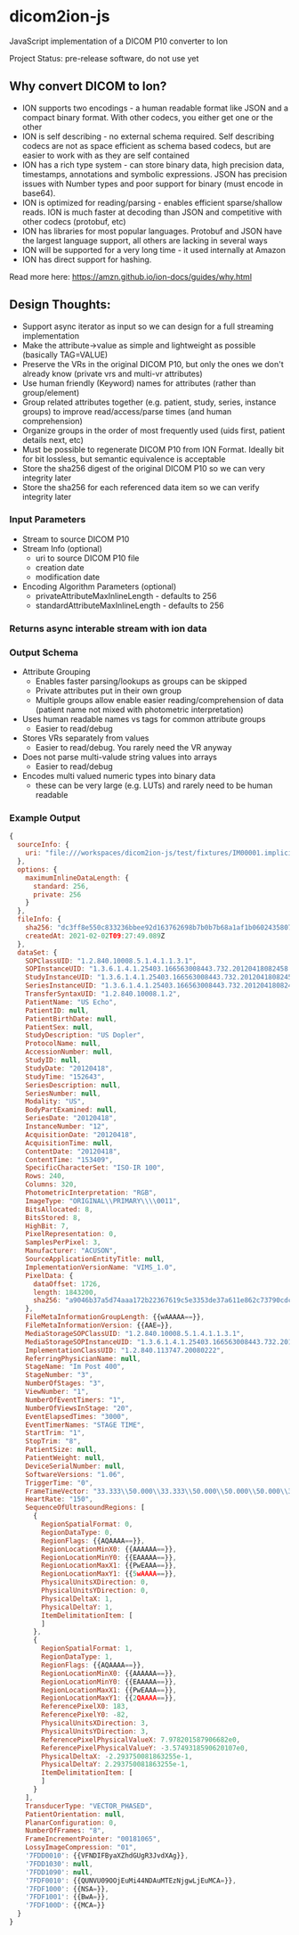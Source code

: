 # dicom2ion-js
JavaScript implementation of a DICOM P10 converter to Ion

Project Status: pre-release software, do not use yet

## Why convert DICOM to Ion?
- ION supports two encodings - a human readable format like JSON and a compact binary format.  With other codecs, you either get one or the other
- ION is self describing - no external schema required.  Self describing codecs are not as space efficient as schema based codecs, but are easier to work with as they are self contained
- ION has a rich type system - can store binary data, high precision data, timestamps, annotations and symbolic expressions.  JSON has precision issues with Number types
  and poor support for binary (must encode in base64).  
- ION is optimized for reading/parsing - enables efficient sparse/shallow reads.  ION is much faster at decoding than JSON and competitive with other codecs (protobuf, etc)
- ION has libraries for most popular languages.  Protobuf and JSON have the largest language support, all others are lacking in several ways
- ION will be supported for a very long time - it used internally at Amazon
- ION has direct support for hashing.

Read more here:
https://amzn.github.io/ion-docs/guides/why.html


## Design Thoughts:

- Support async iterator as input so we can design for a full streaming implementation
- Make the attribute->value as simple and lightweight as possible (basically TAG=VALUE)
- Preserve the VRs in the original DICOM P10, but only the ones we don't already know (private vrs and multi-vr attributes)
- Use human friendly (Keyword) names for attributes (rather than group/element)
- Group related attributes together (e.g. patient, study, series, instance groups) to improve read/access/parse times (and human comprehension)
- Organize groups in the order of most frequently used (uids first, patient details next, etc)
- Must be possible to regenerate DICOM P10 from ION Format.  Ideally bit for bit lossless, but semantic equivalence is acceptable
- Store the sha256 digest of the original DICOM P10 so we can very integrity later
- Store the sha256 for each referenced data item so we can verify integrity later

### Input Parameters
- Stream to source DICOM P10
- Stream Info (optional)
  - uri to source DICOM P10 file
  - creation date
  - modification date
- Encoding Algorithm Parameters (optional)
  - privateAttributeMaxInlineLength - defaults to 256
  - standardAttributeMaxInlineLength - defaults to 256

### Returns async interable stream with ion data

### Output Schema
- Attribute Grouping
  - Enables faster parsing/lookups as groups can be skipped
  - Private attributes put in their own group
  - Multiple groups allow enable easier reading/comprehension of data (patient name not mixed with photometric interpretation)
- Uses human readable names vs tags for common attribute groups
  - Easier to read/debug
- Stores VRs separately from values
  - Easier to read/debug.  You rarely need the VR anyway
- Does not parse multi-valude string values into arrays
  - Easier to read/debug
- Encodes multi valued numeric types into binary data
  - these can be very large (e.g. LUTs) and rarely need to be human readable

### Example Output
```javascript
{
  sourceInfo: {
    uri: "file:///workspaces/dicom2ion-js/test/fixtures/IM00001.implicit_little_endian.dcm"
  },
  options: {
    maximumInlineDataLength: {
      standard: 256,
      private: 256
    }
  },
  fileInfo: {
    sha256: "dc3ff8e550c833236bbee92d163762698b7b0b7b68a1af1b060243580741b7a6",
    createdAt: 2021-02-02T09:27:49.089Z
  },
  dataSet: {
    SOPClassUID: "1.2.840.10008.5.1.4.1.1.3.1",
    SOPInstanceUID: "1.3.6.1.4.1.25403.166563008443.732.20120418082458.3",
    StudyInstanceUID: "1.3.6.1.4.1.25403.166563008443.732.20120418082458.1",
    SeriesInstanceUID: "1.3.6.1.4.1.25403.166563008443.732.20120418082458.2",
    TransferSyntaxUID: "1.2.840.10008.1.2",
    PatientName: "US Echo",
    PatientID: null,
    PatientBirthDate: null,
    PatientSex: null,
    StudyDescription: "US Dopler",
    ProtocolName: null,
    AccessionNumber: null,
    StudyID: null,
    StudyDate: "20120418",
    StudyTime: "152643",
    SeriesDescription: null,
    SeriesNumber: null,
    Modality: "US",
    BodyPartExamined: null,
    SeriesDate: "20120418",
    InstanceNumber: "12",
    AcquisitionDate: "20120418",
    AcquisitionTime: null,
    ContentDate: "20120418",
    ContentTime: "153409",
    SpecificCharacterSet: "ISO-IR 100",
    Rows: 240,
    Columns: 320,
    PhotometricInterpretation: "RGB",
    ImageType: "ORIGINAL\\PRIMARY\\\\0011",
    BitsAllocated: 8,
    BitsStored: 8,
    HighBit: 7,
    PixelRepresentation: 0,
    SamplesPerPixel: 3,
    Manufacturer: "ACUSON",
    SourceApplicationEntityTitle: null,
    ImplementationVersionName: "VIMS_1.0",
    PixelData: {
      dataOffset: 1726,
      length: 1843200,
      sha256: "a9046b37a5d74aaa172b22367619c5e3353de37a611e862c73790cdccd3ba130"
    },
    FileMetaInformationGroupLength: {{wAAAAA==}},
    FileMetaInformationVersion: {{AAE=}},
    MediaStorageSOPClassUID: "1.2.840.10008.5.1.4.1.1.3.1",
    MediaStorageSOPInstanceUID: "1.3.6.1.4.1.25403.166563008443.732.20120418082458.3",
    ImplementationClassUID: "1.2.840.113747.20080222",
    ReferringPhysicianName: null,
    StageName: "Im Post 400",
    StageNumber: "3",
    NumberOfStages: "3",
    ViewNumber: "1",
    NumberOfEventTimers: "1",
    NumberOfViewsInStage: "20",
    EventElapsedTimes: "3000",
    EventTimerNames: "STAGE TIME",
    StartTrim: "1",
    StopTrim: "8",
    PatientSize: null,
    PatientWeight: null,
    DeviceSerialNumber: null,
    SoftwareVersions: "1.06",
    TriggerTime: "0",
    FrameTimeVector: "33.333\\50.000\\33.333\\50.000\\50.000\\50.000\\33.333\\43.333",
    HeartRate: "150",
    SequenceOfUltrasoundRegions: [
      {
        RegionSpatialFormat: 0,
        RegionDataType: 0,
        RegionFlags: {{AQAAAA==}},
        RegionLocationMinX0: {{AAAAAA==}},
        RegionLocationMinY0: {{EAAAAA==}},
        RegionLocationMaxX1: {{PwEAAA==}},
        RegionLocationMaxY1: {{5wAAAA==}},
        PhysicalUnitsXDirection: 0,
        PhysicalUnitsYDirection: 0,
        PhysicalDeltaX: 1,
        PhysicalDeltaY: 1,
        ItemDelimitationItem: [
        ]
      },
      {
        RegionSpatialFormat: 1,
        RegionDataType: 1,
        RegionFlags: {{AQAAAA==}},
        RegionLocationMinX0: {{AAAAAA==}},
        RegionLocationMinY0: {{EAAAAA==}},
        RegionLocationMaxX1: {{PwEAAA==}},
        RegionLocationMaxY1: {{2QAAAA==}},
        ReferencePixelX0: 183,
        ReferencePixelY0: -82,
        PhysicalUnitsXDirection: 3,
        PhysicalUnitsYDirection: 3,
        ReferencePixelPhysicalValueX: 7.978201587906682e0,
        ReferencePixelPhysicalValueY: -3.5749318590620107e0,
        PhysicalDeltaX: -2.293750081863255e-1,
        PhysicalDeltaY: 2.293750081863255e-1,
        ItemDelimitationItem: [
        ]
      }
    ],
    TransducerType: "VECTOR_PHASED",
    PatientOrientation: null,
    PlanarConfiguration: 0,
    NumberOfFrames: "8",
    FrameIncrementPointer: "00181065",
    LossyImageCompression: "01",
    '7FDD0010': {{VFNDIFByaXZhdGUgR3JvdXAg}},
    '7FDD1030': null,
    '7FDD1090': null,
    '7FDF0010': {{QUNVU09OOjEuMi44NDAuMTEzNjgwLjEuMCA=}},
    '7FDF1000': {{NSA=}},
    '7FDF1001': {{BwA=}},
    '7FDF100D': {{MCA=}}
  }
}
```